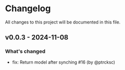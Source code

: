 # Changelog

All changes to this project will be documented in this file.

## v0.0.3 - 2024-11-08

### What's changed

- fix: Return model after synching #16 (by @ptrcksc)
